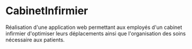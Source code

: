 # CabinetInfirmier
Réalisation d'une application web permettant aux employés d'un cabinet infirmier d'optimiser leurs déplacements ainsi que l'organisation des soins nécessaire aux patients.
 
